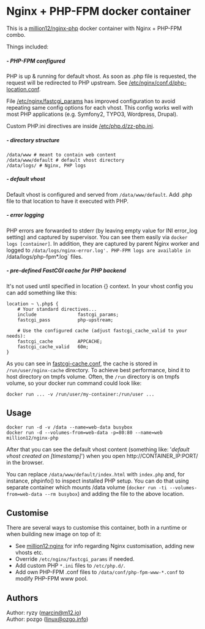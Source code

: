 # Nginx + PHP-FPM docker container

This is a [million12/nginx-php](https://registry.hub.docker.com/u/million12/nginx-php/) docker container with Nginx + PHP-FPM combo.

Things included:

##### - PHP-FPM configured

PHP is up & running for default vhost. As soon as .php file is requested, the request will be redirected to PHP upstream. See [/etc/nginx/conf.d/php-location.conf](etc/nginx/conf.d/php-location.conf).

File [/etc/nginx/fastcgi_params](etc/nginx/fastcgi_params) has improved configuration to avoid repeating same config options for each vhost. This config works well with most PHP applications (e.g. Symfony2, TYPO3, Wordpress, Drupal).

Custom PHP.ini directives are inside [/etc/php.d/zz-php.ini](etc/php.d/zz-php.ini).

##### - directory structure
```
/data/www # meant to contain web content
/data/www/default # default vhost directory
/data/logs/ # Nginx, PHP logs
```

##### - default vhost

Default vhost is configured and served from `/data/www/default`. Add .php file to that location to have it executed with PHP.

##### - error logging

PHP errors are forwarded to stderr (by leaving empty value for INI error_log setting) and captured by supervisor. You can see them easily via `docker logs [container]`. In addition, they are captured by parent Nginx worker and logged to `/data/logs/nginx-error.log'. PHP-FPM logs are available in `/data/logs/php-fpm*.log` files. 

##### - pre-defined FastCGI cache for PHP backend

It's not used until specified in location {} context. In your vhost config you can add something like this:  
```
location ~ \.php$ {
    # Your standard directives...
    include               fastcgi_params;
    fastcgi_pass          php-upstream;
    
    # Use the configured cache (adjust fastcgi_cache_valid to your needs):
    fastcgi_cache         APPCACHE;
    fastcgi_cache_valid   60m;
}
```  
As you can see in [fastcgi-cache.conf](container-files/etc/nginx/addon.d/fastcgi-cache.conf), the cache is stored in `/run/user/nginx-cache` directory. To achieve best performance, bind it to host directory on tmpfs volume. Often, the `/run` directory is on tmpfs volume, so your docker run command could look like:  
```
docker run ... -v /run/user/my-container:/run/user ...
```

## Usage

```
docker run -d -v /data --name=web-data busybox
docker run -d --volumes-from=web-data -p=80:80 --name=web million12/nginx-php
```

After that you can see the default vhost content (something like: '*default vhost created on [timestamp]*') when you open http://CONTAINER_IP:PORT/ in the browser.

You can replace `/data/www/default/index.html` with `index.php` and, for instance, phpinfo() to inspect installed PHP setup. You can do that using separate container which mounts /data volume (`docker run -ti --volumes-from=web-data --rm busybox`) and adding the file to the above location.


## Customise

There are several ways to customise this container, both in a runtime or when building new image on top of it:

* See [million12:nginx](https://github.com/million12/docker-nginx) for info regarding Nginx customisation, adding new vhosts etc.
* Override `/etc/nginx/fastcgi_params` if needed.
* Add custom PHP `*.ini` files to `/etc/php.d/`.
* Add own PHP-FPM .conf files to `/data/conf/php-fpm-www-*.conf` to modify PHP-FPM www pool.


## Authors

Author: ryzy (<marcin@m12.io>)  
Author: pozgo (<linux@ozgo.info>)
